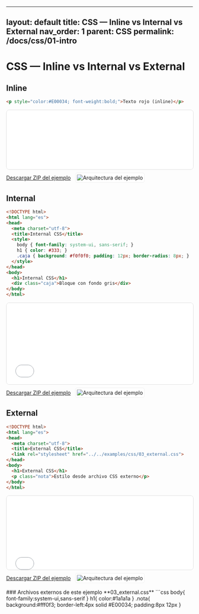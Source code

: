
---
layout: default
title: CSS — Inline vs Internal vs External
nav_order: 1
parent: CSS
permalink: /docs/css/01-intro
---

# CSS — Inline vs Internal vs External

## Inline
```html
<p style="color:#E00034; font-weight:bold;">Texto rojo (inline)</p>
```
<iframe src="{{ '/assets/examples/css/01_inline.html' | relative_url }}" width="100%" height="160" style="border:1px solid #ddd;border-radius:8px;"></iframe>
<div style="display:flex;align-items:center;gap:12px;margin:8px 0 16px;"><a class="btn" href="{{ '/assets/zips/01_inline.zip' | relative_url }}">Descargar ZIP del ejemplo</a><img src="{{ '/assets/diagrams/01_inline.svg' | relative_url }}" alt="Arquitectura del ejemplo" style="max-height:140px;border:1px solid #eee;padding:4px;border-radius:6px;background:#fff;"></div>


## Internal
```html
<!DOCTYPE html>
<html lang="es">
<head>
  <meta charset="utf-8">
  <title>Internal CSS</title>
  <style>
    body { font-family: system-ui, sans-serif; }
    h1 { color: #333; }
    .caja { background: #f0f0f0; padding: 12px; border-radius: 8px; }
  </style>
</head>
<body>
  <h1>Internal CSS</h1>
  <div class="caja">Bloque con fondo gris</div>
</body>
</html>
```
<iframe src="{{ '/assets/examples/css/02_internal.html' | relative_url }}" width="100%" height="220" style="border:1px solid #ddd;border-radius:8px;"></iframe>
<div style="display:flex;align-items:center;gap:12px;margin:8px 0 16px;"><a class="btn" href="{{ '/assets/zips/02_internal.zip' | relative_url }}">Descargar ZIP del ejemplo</a><img src="{{ '/assets/diagrams/02_internal.svg' | relative_url }}" alt="Arquitectura del ejemplo" style="max-height:140px;border:1px solid #eee;padding:4px;border-radius:6px;background:#fff;"></div>


## External
```html
<!DOCTYPE html>
<html lang="es">
<head>
  <meta charset="utf-8">
  <title>External CSS</title>
  <link rel="stylesheet" href="../../examples/css/03_external.css">
</head>
<body>
  <h1>External CSS</h1>
  <p class="nota">Estilo desde archivo CSS externo</p>
</body>
</html>
```
<iframe src="{{ '/assets/examples/css/03_external.html' | relative_url }}" width="100%" height="200" style="border:1px solid #ddd;border-radius:8px;"></iframe>
<div style="display:flex;align-items:center;gap:12px;margin:8px 0 16px;"><a class="btn" href="{{ '/assets/zips/03_external.zip' | relative_url }}">Descargar ZIP del ejemplo</a><img src="{{ '/assets/diagrams/03_external.svg' | relative_url }}" alt="Arquitectura del ejemplo" style="max-height:140px;border:1px solid #eee;padding:4px;border-radius:6px;background:#fff;"></div>
### Archivos externos de este ejemplo
**03_external.css**
```css
body{
font-family:system-ui,sans-serif
}
h1{
color:#1a1a1a
}
.nota{
background:#fff0f3;
border-left:4px solid #E00034;
padding:8px 12px
}

```
